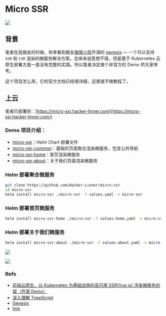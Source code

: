 # Micro SSR


![](https://img2020.cnblogs.com/blog/436453/202012/436453-20201207102648809-1655234126.png)

## 背景
笔者在逛掘金的时候，有幸看到掘友[狼族小狈](https://juejin.cn/user/219558054215229)开源的 [genesis](https://github.com/fmfe/genesis) — 一个可以支持 `SSR` 和 `CSR` 渲染的微服务解决方案。总体来说思想不错，但是基于 Kubernetes 云原生部署方面一直没有完整的实践。所以笔者决定做个非官方的 Demo 供大家参考。

这个项目怎么用，它的官方文档已经很详细，这里就不做教程了。

## 上云

笔者已部署到：[https://micro-ssr.hacker-linner.com](https://micro-ssr.hacker-linner.com/)

### Demo 项目介绍：
* [micro-ssr](https://github.com/Hacker-Linner/micro-ssr)：Helm Chart 部署文件
* [micro-ssr-common](https://github.com/Hacker-Linner/micro-ssr-common)：基础的页面聚合渲染微服务，包含公共导航
* [micro-ssr-home](https://github.com/Hacker-Linner/micro-ssr-home)：首页渲染微服务
* [micro-ssr-about](https://github.com/Hacker-Linner/micro-ssr-about)：关于我们页面渲染微服务

### Helm 部署聚合微服务

```sh
git clone https://github.com/Hacker-Linner/micro-ssr
cd micro-ssr
helm install micro-ssr ./micro-ssr -f values.yaml -n micro-ssr
```

### Helm 部署首页微服务

```sh
helm install micro-ssr-home ./micro-ssr -f values-home.yaml -n micro-ssr
```

### Helm 部署关于我们微服务

```sh
helm install micro-ssr-about ./micro-ssr -f values-about.yaml -n micro-ssr
```

![](https://img2020.cnblogs.com/blog/436453/202012/436453-20201207102707377-1005837617.png)

![](https://img2020.cnblogs.com/blog/436453/202012/436453-20201207102715529-518851577.png)


### Refs

* [前端云原生，以 Kubernetes 为基础设施的高可用 SSR(Vue.js) 渲染微服务初探（开源 Demo）](https://mp.weixin.qq.com/s/N5cZYdqZlnR2EHH33hSwCg)
* [深入理解 TypeScript](https://jkchao.github.io/typescript-book-chinese/project/namespaces.html)
* [Genesis](https://fmfe.github.io/genesis-docs/)
* [tms](https://followmetech.github.io/tms/)